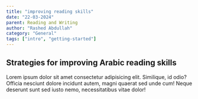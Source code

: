 ```yaml
---
title: "improving reading skills"
date: "22-03-2024"
parent: Reading and Writing
author: "Rashed Abdullah"
category: "General"
tags: ["intro", "getting-started"]
---
```


## Strategies for improving Arabic reading skills

Lorem ipsum dolor sit amet consectetur adipisicing elit. Similique, id
odio? Officia nesciunt dolore incidunt autem, magni quaerat sed unde cum!
Neque deserunt sunt sed iusto nemo, necessitatibus vitae dolor!
